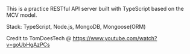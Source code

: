 This is a practice RESTful API server built with TypeScript based on the MCV model.

Stack: TypeScript, Node.js, MongoDB, Mongoose(ORM)

Credit to TomDoesTech @ https://www.youtube.com/watch?v=goUbHgAzPCs
